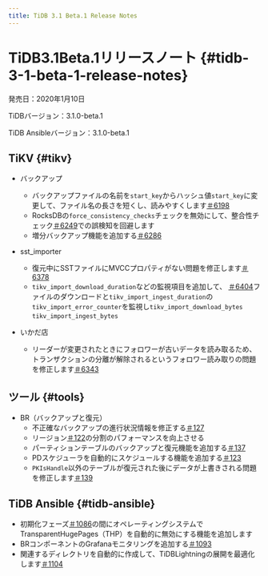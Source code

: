 ```yaml
---
title: TiDB 3.1 Beta.1 Release Notes
---
```


# TiDB3.1Beta.1リリースノート {#tidb-3-1-beta-1-release-notes}

発売日：2020年1月10日

TiDBバージョン：3.1.0-beta.1

TiDB Ansibleバージョン：3.1.0-beta.1

## TiKV {#tikv}

-   バックアップ
    -   バックアップファイルの名前を`start_key`からハッシュ値`start_key`に変更して、ファイル名の長さを短くし、読みやすくします[＃6198](https://github.com/tikv/tikv/pull/6198)
    -   RocksDBの`force_consistency_checks`チェックを無効にして、整合性チェック[＃6249](https://github.com/tikv/tikv/pull/6249)での誤検知を回避します
    -   増分バックアップ機能を追加する[＃6286](https://github.com/tikv/tikv/pull/6286)

-   sst_importer
    -   復元中にSSTファイルにMVCCプロパティがない問題を修正します[＃6378](https://github.com/tikv/tikv/pull/6378)
    -   `tikv_import_download_duration`などの監視項目を追加して、 [＃6404](https://github.com/tikv/tikv/pull/6404)ファイルのダウンロードと`tikv_import_ingest_duration`の`tikv_import_error_counter`を監視し`tikv_import_download_bytes` `tikv_import_ingest_bytes`

-   いかだ店
    -   リーダーが変更されたときにフォロワーが古いデータを読み取るため、トランザクションの分離が解除されるというフォロワー読み取りの問題を修正します[＃6343](https://github.com/tikv/tikv/pull/6343)

## ツール {#tools}

-   BR（バックアップと復元）
    -   不正確なバックアップの進行状況情報を修正する[＃127](https://github.com/pingcap/br/pull/127)
    -   リージョン[＃122](https://github.com/pingcap/br/pull/122)の分割のパフォーマンスを向上させる
    -   パーティションテーブルのバックアップと復元機能を追加する[＃137](https://github.com/pingcap/br/pull/137)
    -   PDスケジューラを自動的にスケジュールする機能を追加する[＃123](https://github.com/pingcap/br/pull/123)
    -   `PKIsHandle`以外のテーブルが復元された後にデータが上書きされる問題を修正します[＃139](https://github.com/pingcap/br/pull/139)

## TiDB Ansible {#tidb-ansible}

-   初期化フェーズ[＃1086](https://github.com/pingcap/tidb-ansible/pull/1086)の間にオペレーティングシステムでTransparentHugePages（THP）を自動的に無効にする機能を追加します
-   BRコンポーネントのGrafanaモニタリングを追加する[＃1093](https://github.com/pingcap/tidb-ansible/pull/1093)
-   関連するディレクトリを自動的に作成して、TiDBLightningの展開を最適化します[＃1104](https://github.com/pingcap/tidb-ansible/pull/1104)
